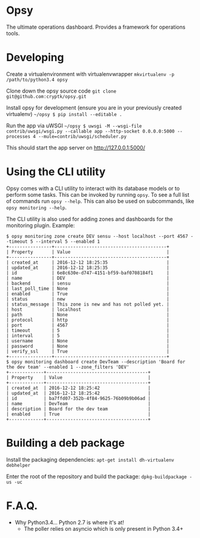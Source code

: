 # Opsy
The ultimate operations dashboard. Provides a framework for operations tools.

# Developing
Create a virtualenvironment with virtualenvwrapper
`mkvirtualenv -p /path/to/python3.4 opsy`

Clone down the opsy source code
`git clone git@github.com:cryptk/opsy.git`

Install opsy for development (ensure you are in your previously created virtualenv)
`~/opsy $ pip install --editable .`

Run the app via uWSGI
`~/opsy $ uwsgi -M --wsgi-file contrib/uwsgi/wsgi.py --callable app --http-socket 0.0.0.0:5000 --processes 4 --mule=contrib/uwsgi/scheduler.py`

This should start the app server on http://127.0.0.1:5000/

# Using the CLI utility
Opsy comes with a CLI utility to interact with its database models or to perform some tasks. This can be invoked by running `opsy`. To see a full list of commands run `opsy --help`. This can also be used on subcommands, like `opsy monitoring --help`.

The CLI utility is also used for adding zones and dashboards for the monitoring plugin. Example:

    $ opsy monitoring zone create DEV sensu --host localhost --port 4567 --timeout 5 --interval 5 --enabled 1
    +----------------+------------------------------------------+
    | Property       | Value                                    |
    +----------------+------------------------------------------+
    | created_at     | 2016-12-12 18:25:35                      |
    | updated_at     | 2016-12-12 18:25:35                      |
    | id             | 6e8c630e-d747-4151-bf59-baf0708184f1     |
    | name           | DEV                                      |
    | backend        | sensu                                    |
    | last_poll_time | None                                     |
    | enabled        | True                                     |
    | status         | new                                      |
    | status_message | This zone is new and has not polled yet. |
    | host           | localhost                                |
    | path           | None                                     |
    | protocol       | http                                     |
    | port           | 4567                                     |
    | timeout        | 5                                        |
    | interval       | 5                                        |
    | username       | None                                     |
    | password       | None                                     |
    | verify_ssl     | True                                     |
    +----------------+------------------------------------------+
    $ opsy monitoring dashboard create DevTeam --description 'Board for the dev team' --enabled 1 --zone_filters 'DEV'
    +-------------+--------------------------------------+
    | Property    | Value                                |
    +-------------+--------------------------------------+
    | created_at  | 2016-12-12 18:25:42                  |
    | updated_at  | 2016-12-12 18:25:42                  |
    | id          | ba7ffd07-352b-4f84-9625-76b09b9b06ad |
    | name        | DevTeam                              |
    | description | Board for the dev team               |
    | enabled     | True                                 |
    +-------------+--------------------------------------+

# Building a deb package

Install the packaging dependencies:
`apt-get install dh-virtualenv debhelper`

Enter the root of the repository and build the package:
`dpkg-buildpackage -us -uc`

# F.A.Q.

- Why Python3.4... Python 2.7 is where it's at!
  - The poller relies on asyncio which is only present in Python 3.4+
